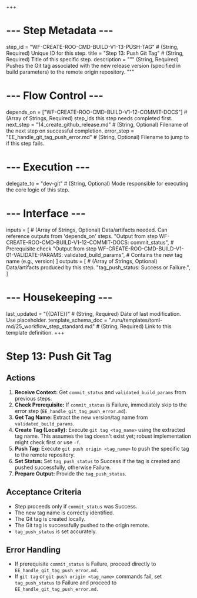 +++
# --- Step Metadata ---
step_id = "WF-CREATE-ROO-CMD-BUILD-V1-13-PUSH-TAG" # (String, Required) Unique ID for this step.
title = "Step 13: Push Git Tag" # (String, Required) Title of this specific step.
description = """
(String, Required) Pushes the Git tag associated with the new release version
(specified in build parameters) to the remote origin repository.
"""

# --- Flow Control ---
depends_on = ["WF-CREATE-ROO-CMD-BUILD-V1-12-COMMIT-DOCS"] # (Array of Strings, Required) step_ids this step needs completed first.
next_step = "14_create_github_release.md" # (String, Optional) Filename of the next step on successful completion.
error_step = "EE_handle_git_tag_push_error.md" # (String, Optional) Filename to jump to if this step fails.

# --- Execution ---
delegate_to = "dev-git" # (String, Optional) Mode responsible for executing the core logic of this step.

# --- Interface ---
inputs = [ # (Array of Strings, Optional) Data/artifacts needed. Can reference outputs from 'depends_on' steps.
    "Output from step WF-CREATE-ROO-CMD-BUILD-V1-12-COMMIT-DOCS: commit_status", # Prerequisite check
    "Output from step WF-CREATE-ROO-CMD-BUILD-V1-01-VALIDATE-PARAMS: validated_build_params", # Contains the new tag name (e.g., version)
]
outputs = [ # (Array of Strings, Optional) Data/artifacts produced by this step.
    "tag_push_status: Success or Failure.",
]

# --- Housekeeping ---
last_updated = "{{DATE}}" # (String, Required) Date of last modification. Use placeholder.
template_schema_doc = ".ruru/templates/toml-md/25_workflow_step_standard.md" # (String, Required) Link to this template definition.
+++

# Step 13: Push Git Tag

## Actions

1.  **Receive Context:** Get `commit_status` and `validated_build_params` from previous steps.
2.  **Check Prerequisite:** If `commit_status` is Failure, immediately skip to the error step (`EE_handle_git_tag_push_error.md`).
3.  **Get Tag Name:** Extract the new version/tag name from `validated_build_params`.
4.  **Create Tag (Locally):** Execute `git tag <tag_name>` using the extracted tag name. This assumes the tag doesn't exist yet; robust implementation might check first or use `-f`.
5.  **Push Tag:** Execute `git push origin <tag_name>` to push the specific tag to the remote repository.
6.  **Set Status:** Set `tag_push_status` to Success if the tag is created and pushed successfully, otherwise Failure.
7.  **Prepare Output:** Provide the `tag_push_status`.

## Acceptance Criteria

*   Step proceeds only if `commit_status` was Success.
*   The new tag name is correctly identified.
*   The Git tag is created locally.
*   The Git tag is successfully pushed to the origin remote.
*   `tag_push_status` is set accurately.

## Error Handling

*   If prerequisite `commit_status` is Failure, proceed directly to `EE_handle_git_tag_push_error.md`.
*   If `git tag` or `git push origin <tag_name>` commands fail, set `tag_push_status` to Failure and proceed to `EE_handle_git_tag_push_error.md`.
